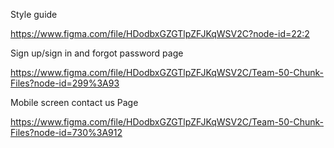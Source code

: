 
Style guide

https://www.figma.com/file/HDodbxGZGTlpZFJKqWSV2C?node-id=22:2

Sign up/sign in and forgot password page

https://www.figma.com/file/HDodbxGZGTlpZFJKqWSV2C/Team-50-Chunk-Files?node-id=299%3A93

Mobile screen contact us Page 

https://www.figma.com/file/HDodbxGZGTlpZFJKqWSV2C/Team-50-Chunk-Files?node-id=730%3A912
